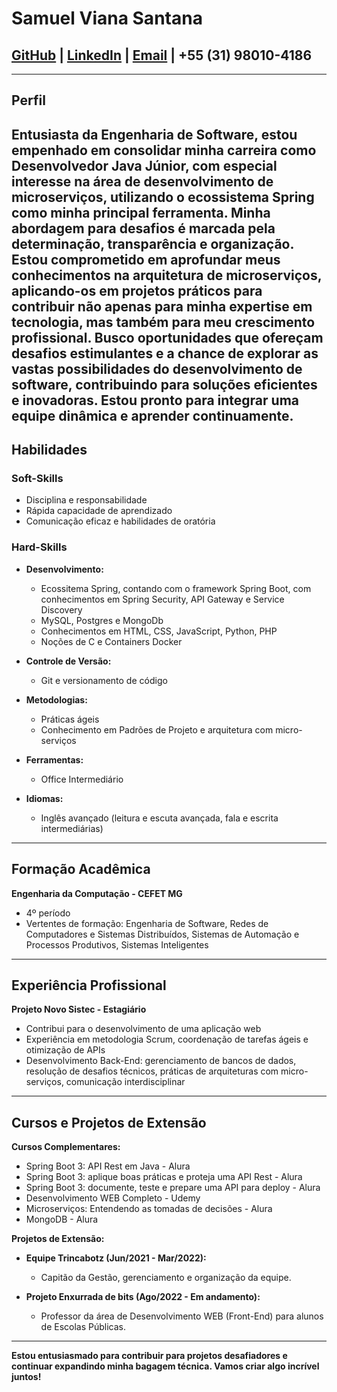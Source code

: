# Samuel Viana Santana

## [GitHub](https://github.com/Samuckz?tab=repositories) | [LinkedIn](#) | [Email](mailto:contato.santanasamuel@gmail.com) | +55 (31) 98010-4186

---

## **Perfil**

Entusiasta da Engenharia de Software, estou empenhado em consolidar minha carreira como Desenvolvedor Java Júnior, com especial interesse na área de desenvolvimento de microserviços, utilizando o ecossistema Spring como minha principal ferramenta. Minha abordagem para desafios é marcada pela determinação, transparência e organização. Estou comprometido em aprofundar meus conhecimentos na arquitetura de microserviços, aplicando-os em projetos práticos para contribuir não apenas para minha expertise em tecnologia, mas também para meu crescimento profissional. Busco oportunidades que ofereçam desafios estimulantes e a chance de explorar as vastas possibilidades do desenvolvimento de software, contribuindo para soluções eficientes e inovadoras. Estou pronto para integrar uma equipe dinâmica e aprender continuamente. 
---

## **Habilidades**

### **Soft-Skills**
- Disciplina e responsabilidade
- Rápida capacidade de aprendizado
- Comunicação eficaz e habilidades de oratória

### **Hard-Skills**
- **Desenvolvimento:**
  - Ecossitema Spring, contando com o framework Spring Boot, com conhecimentos em Spring Security, API Gateway e Service Discovery
  - MySQL, Postgres e MongoDb
  - Conhecimentos em HTML, CSS, JavaScript, Python, PHP
  -  Noções de C e Containers Docker

- **Controle de Versão:**
  - Git e versionamento de código

- **Metodologias:**
  - Práticas ágeis
  - Conhecimento em Padrões de Projeto e arquitetura com micro-serviços

- **Ferramentas:**
  - Office Intermediário

- **Idiomas:**
  - Inglês avançado (leitura e escuta avançada, fala e escrita intermediárias)

---

## **Formação Acadêmica**

**Engenharia da Computação - CEFET MG**
- 4º período
- Vertentes de formação: Engenharia de Software, Redes de Computadores e Sistemas Distribuídos, Sistemas de Automação e Processos Produtivos, Sistemas Inteligentes

---

## **Experiência Profissional**

**Projeto Novo Sistec - Estagiário**
- Contribui para o desenvolvimento de uma aplicação web
- Experiência em metodologia Scrum, coordenação de tarefas ágeis e otimização de APIs
- Desenvolvimento Back-End: gerenciamento de bancos de dados, resolução de desafios técnicos, práticas de arquiteturas com micro-serviços, comunicação interdisciplinar

---

## **Cursos e Projetos de Extensão**

**Cursos Complementares:**
- Spring Boot 3: API Rest em Java - Alura
- Spring Boot 3: aplique boas práticas e proteja uma API Rest - Alura
- Spring Boot 3: documente, teste e prepare uma API para deploy - Alura
- Desenvolvimento WEB Completo - Udemy
- Microserviços: Entendendo as tomadas de decisões - Alura
- MongoDB - Alura

**Projetos de Extensão:**
- **Equipe Trincabotz (Jun/2021 - Mar/2022):**
  - Capitão da Gestão, gerenciamento e organização da equipe.

- **Projeto Enxurrada de bits (Ago/2022 - Em andamento):**
  - Professor da área de Desenvolvimento WEB (Front-End) para alunos de Escolas Públicas.

---

**Estou entusiasmado para contribuir para projetos desafiadores e continuar expandindo minha bagagem técnica. Vamos criar algo incrível juntos!**
